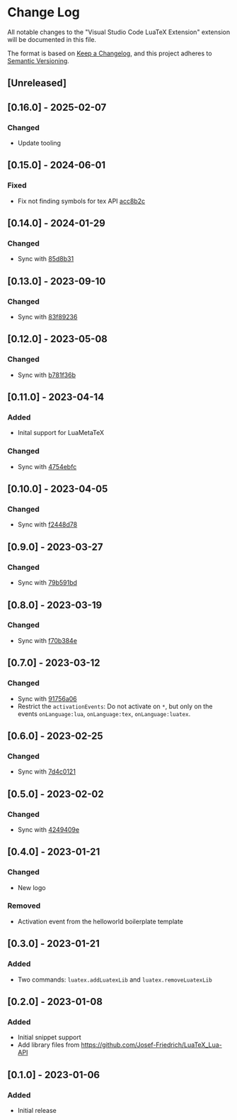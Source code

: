 # Change Log

All notable changes to the "Visual Studio Code LuaTeX Extension" extension will be documented in this file.

The format is based on [Keep a Changelog](https://keepachangelog.com/en/1.1.0/),
and this project adheres to [Semantic Versioning](https://semver.org/spec/v2.0.0.html).

## [Unreleased]

## [0.16.0] - 2025-02-07

### Changed

- Update tooling

## [0.15.0] - 2024-06-01

### Fixed

- Fix not finding symbols for tex API [acc8b2c](https://github.com/Josef-Friedrich/vscode_LuaTeX_Lua-API/commit/acc8b2cba7fbeabcb3c4fd8c59a07ed66a5cf8f5)

## [0.14.0] - 2024-01-29

### Changed

- Sync with [85d8b31](https://github.com/Josef-Friedrich/LuaTeX_Lua-API/commit/85d8b3101c5e780f7053f4de41eddfea0be942c5)

## [0.13.0] - 2023-09-10

### Changed

- Sync with [83f89236](https://github.com/Josef-Friedrich/LuaTeX_Lua-API/commit/83f8923665b2852ccd312437c5ab1b0ace812ff4)

## [0.12.0] - 2023-05-08

### Changed

- Sync with [b781f36b](https://github.com/Josef-Friedrich/LuaTeX_Lua-API/commit/b781f36bfe5d6014b5ccc2703bf41ba5033c5955)

## [0.11.0] - 2023-04-14

### Added

- Inital support for LuaMetaTeX

### Changed

- Sync with [4754ebfc](https://github.com/Josef-Friedrich/LuaTeX_Lua-API/commit/4754ebfc23974663a79318651472cee896d46050)

## [0.10.0] - 2023-04-05

### Changed

- Sync with [f2448d78](https://github.com/Josef-Friedrich/LuaTeX_Lua-API/commit/f2448d780b685ce1faab5a38793abaf7264793ca)

## [0.9.0] - 2023-03-27

### Changed

- Sync with [79b591bd](https://github.com/Josef-Friedrich/LuaTeX_Lua-API/commit/79b591bd6b3be7c37f5b4053265963ebc69f596f)

## [0.8.0] - 2023-03-19

### Changed

- Sync with [f70b384e](https://github.com/Josef-Friedrich/LuaTeX_Lua-API/commit/f70b384e893fc4c83ab859d4f10c49a97322e8a7)

## [0.7.0] - 2023-03-12

### Changed

- Sync with [91756a06](https://github.com/Josef-Friedrich/LuaTeX_Lua-API/commit/91756a06f7707164416572998c91749119ecec47)
- Restrict the `activationEvents`: Do not activate on `*`, but only on the events `onLanguage:lua`, `onLanguage:tex`, `onLanguage:luatex`.

## [0.6.0] - 2023-02-25

### Changed

- Sync with [7d4c0121](https://github.com/Josef-Friedrich/LuaTeX_Lua-API/commit/7d4c012146ba24d2ee7ec009204b7dc6f8274fe8)

## [0.5.0] - 2023-02-02

### Changed

- Sync with [4249409e](https://github.com/Josef-Friedrich/LuaTeX_Lua-API/commit/4249409e060b61def5edb037ade7249fca1b8b12)

## [0.4.0] - 2023-01-21

### Changed

- New logo

### Removed

- Activation event from the helloworld boilerplate template

## [0.3.0] - 2023-01-21

### Added

- Two commands: `luatex.addLuatexLib` and `luatex.removeLuatexLib`

## [0.2.0] - 2023-01-08

### Added

- Initial snippet support
- Add library files from https://github.com/Josef-Friedrich/LuaTeX_Lua-API

## [0.1.0] - 2023-01-06

### Added

- Initial release
